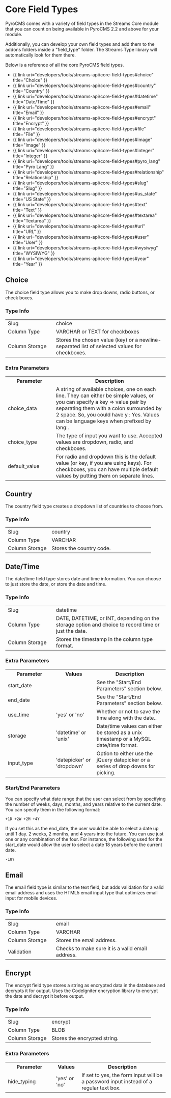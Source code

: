 # Core Field Types

PyroCMS comes with a variety of field types in the Streams Core module that you can count on being available in PyroCMS 2.2 and above for your module.

Additionally, you can develop your own field types and add them to the addons folders inside a "field_type" folder. The Streams Type library will automatically look for them there.

Below is a reference of all the core PyroCMS field types.

* {{ link uri="developers/tools/streams-api/core-field-types#choice" title="Choice" }}
* {{ link uri="developers/tools/streams-api/core-field-types#country" title="Country" }}
* {{ link uri="developers/tools/streams-api/core-field-types#datetime" title="Date/Time" }}
* {{ link uri="developers/tools/streams-api/core-field-types#email" title="Email" }}
* {{ link uri="developers/tools/streams-api/core-field-types#encrypt" title="Encrypt" }}
* {{ link uri="developers/tools/streams-api/core-field-types#file" title="File" }}
* {{ link uri="developers/tools/streams-api/core-field-types#image" title="Image" }}
* {{ link uri="developers/tools/streams-api/core-field-types#integer" title="Integer" }}
* {{ link uri="developers/tools/streams-api/core-field-types#pyro_lang" title="Pyro Lang" }}
* {{ link uri="developers/tools/streams-api/core-field-types#relationship" title="Relationship" }}
* {{ link uri="developers/tools/streams-api/core-field-types#slug" title="Slug" }}
* {{ link uri="developers/tools/streams-api/core-field-types#us_state" title="US State" }}
* {{ link uri="developers/tools/streams-api/core-field-types#text" title="Text" }}
* {{ link uri="developers/tools/streams-api/core-field-types#textarea" title="Textarea" }}
* {{ link uri="developers/tools/streams-api/core-field-types#url" title="URL" }}
* {{ link uri="developers/tools/streams-api/core-field-types#user" title="User" }}
* {{ link uri="developers/tools/streams-api/core-field-types#wysiwyg" title="WYSIWYG" }}
* {{ link uri="developers/tools/streams-api/core-field-types#year" title="Year" }}

<h2 id="choice">Choice</h2>

The choice field type allows you to make drop downs, radio buttons, or check boxes.

### Type Info

<table>
	<tr>
		<td width="30%">Slug</td>
		<td>choice</td>
	</tr>
	<tr>
		<td>Column Type</td>
		<td>VARCHAR or TEXT for checkboxes</td>
	</tr>
	<tr>
		<td>Column Storage</td>
		<td>Stores the chosen value (key) or a newline-separated list of selected values for checkboxes.</td>
	</tr>
</table>

### Extra Parameters

<table>
	<tr>
		<th width="30%">Parameter</th>
		<th>Description</th>
	</tr>
	<tr>
		<td>choice_data</td>
		<td>A string of available choices, one on each line. They can either be simple values, or you can specify a key => value pair by separating them with a colon surrounded by 2 space. So, you could have y : Yes. Values can be language keys when prefixed by lang:.</td>
	</tr>
	<tr>
		<td>choice_type</td>
		<td>The type of input you want to use. Accepted values are dropdown, radio, and checkboxes.</td>
	</tr>
	<tr>
		<td>default_value</td>
		<td>For radio and dropdown this is the default value (or key, if you are using keys). For checkboxes, you can have multiple default values by putting them on separate lines.</td>
	</tr>
</table>

<h2 id="country">Country</h2>

The country field type creates a dropdown list of countries to choose from.

### Type Info

<table>
	<tr>
		<td width="30%">Slug</td>
		<td>country</td>
	</tr>
	<tr>
		<td>Column Type</td>
		<td>VARCHAR</td>
	</tr>
	<tr>
		<td>Column Storage</td>
		<td>Stores the country code.</td>
	</tr>
</table>

<h2 id="datetime">Date/Time</h2>

The date/time field type stores date and time information. You can choose to just store the date, or store the date and time.

### Type Info

<table>
	<tr>
		<td width="30%">Slug</td>
		<td>datetime</td>
	</tr>
	<tr>
		<td>Column Type</td>
		<td>DATE, DATETIME, or INT, depending on the storage option and choice to record time or just the date.</td>
	</tr>
	<tr>
		<td>Column Storage</td>
		<td>Stores the timestamp in the column type format.</td>
	</tr>
</table>

### Extra Parameters

<table>
	<tr>
		<th width="30%">Parameter</th>
		<th>Values</th>
		<th>Description</th>
	</tr>
	<tr>
		<td>start_date</td>
		<td></td>
		<td>See the "Start/End Parameters" section below.</td>
	</tr>
	<tr>
		<td>end_date</td>
		<td></td>
		<td>See the "Start/End Parameters" section below.</td>
	</tr>
	<tr>
		<td>use_time</td>
		<td>'yes' or 'no'</td>
		<td>Whether or not to save the time along with the date..</td>
	</tr>
	<tr>
		<td>storage</td>
		<td>'datetime' or 'unix'</td>
		<td>Date/time values can either be stored as a unix timestamp or a MySQL date/time format.</td>
	</tr>
	<tr>
		<td>input_type</td>
		<td>'datepicker' or 'dropdown'</td>
		<td>Option to either use the jQuery datepicker or a series of drop downs for picking.</td>
	</tr>
</table>

### Start/End Parameters

You can specify what date range that the user can select from by specifying the number of weeks, days, months, and years relative to the current date. You can specify them in the following format:

	+1D +2W +2M +4Y

If you set this as the end_date, the user would be able to select a date up until 1 day. 2 weeks, 2 months, and 4 years into the future. You can use just one or any combination of the four. For instance, the following used for the start_date would allow the user to select a date 18 years before the current date.

	-18Y

<h2 id="email">Email</h2>

The email field type is similar to the text field, but adds validation for a valid email address and uses the HTML5 email input type that optimizes email input for mobile devices.

### Type Info

<table>
	<tr>
		<td width="30%">Slug</td>
		<td>email</td>
	</tr>
	<tr>
		<td>Column Type</td>
		<td>VARCHAR</td>
	</tr>
	<tr>
		<td>Column Storage</td>
		<td>Stores the email address.</td>
	</tr>
	<tr>
		<td>Validation</td>
		<td>Checks to make sure it is a valid email address.</td>
	</tr></table>

<h2 id="encrypt">Encrypt</h2>

The encrypt field type stores a string as encrypted data in the database and decrypts it for output. Uses the CodeIgniter encryption library to encrypt the date and decrypt it before output.

### Type Info

<table>
	<tr>
		<td width="30%">Slug</td>
		<td>encrypt</td>
	</tr>
	<tr>
		<td>Column Type</td>
		<td>BLOB</td>
	</tr>
	<tr>
		<td>Column Storage</td>
		<td>Stores the encrypted string.</td>
	</tr>
</table>

### Extra Parameters

<table>
	<tr>
		<th width="30%">Parameter</th>
		<th>Values</th>
		<th>Description</th>
	</tr>
	<tr>
		<td>hide_typing</td>
		<td>'yes' or 'no'</td>
		<td>If set to yes, the form input will be a password input instead of a regular text box.</td>
	</tr>
</table>
